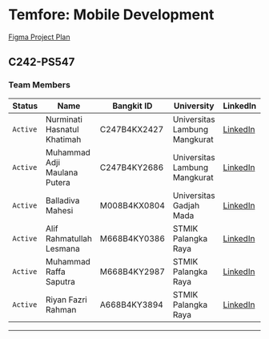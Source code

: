 # Temfore: Mobile Development

[Figma Project Plan](https://www.figma.com/board/kk1GoJZcXCeFLDyCRNRiCg/Project-Plan?node-id=0-1&node-type=canvas&t=WK4kv4cbVVkNGqVs-0)

## C242-PS547

### Team Members

| Status   | Name                         | Bangkit ID   | University                    | LinkedIn                                                                        | GitHub                                        |
| -------- | ---------------------------- | ------------ | ----------------------------- | ------------------------------------------------------------------------------- | --------------------------------------------- |
| `Active` | Nurminati Hasnatul Khatimah  | C247B4KX2427 | Universitas Lambung Mangkurat | [LinkedIn](https://www.linkedin.com/in/nurminati-hasnatul-khatimah-704b69244/)  | [GitHub](https://github.com/minacloe)         |
| `Active` | Muhammad Adji Maulana Putera | C247B4KY2686 | Universitas Lambung Mangkurat | [LinkedIn](https://www.linkedin.com/in/muhammad-adji-maulana-putera-514066252/) | [GitHub](https://github.com/user2)            |
| `Active` | Balladiva Mahesi             | M008B4KX0804 | Universitas Gadjah Mada       | [LinkedIn](https://www.linkedin.com/in/balladiva-mahesi-428a16256/)             | [GitHub](https://github.com/user3)            |
| `Active` | Alif Rahmatullah Lesmana     | M668B4KY0386 | STMIK Palangka Raya           | [LinkedIn](https://www.linkedin.com/in/alif-rahmatullah-lesmana-565028311/)     | [GitHub](https://github.com/user4)            |
| `Active` | Muhammad Raffa Saputra       | M668B4KY2987 | STMIK Palangka Raya           | [LinkedIn](https://www.linkedin.com/in/muhammad-raffa-saputra21/)               | [GitHub](https://github.com/21YeetYa)         |
| `Active` | Riyan Fazri Rahman           | A668B4KY3894 | STMIK Palangka Raya           | [LinkedIn](https://www.linkedin.com/in/riyan-fazri-rahman/)                     | [GitHub](https://github.com/riyanfazrirahman) |

---

